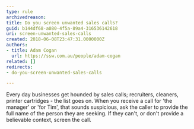 ```yaml
---
type: rule
archivedreason: 
title: Do you screen unwanted sales calls?
guid: b144df68-a080-4f5a-89a4-316536142618
uri: screen-unwanted-sales-calls
created: 2018-06-08T23:47:31.0000000Z
authors:
- title: Adam Cogan
  url: https://ssw.com.au/people/adam-cogan
related: []
redirects:
- do-you-screen-unwanted-sales-calls

---
```


Every day businesses get hounded by sales calls; recruiters, cleaners, printer cartridges - the list goes on. When you receive a call for 'the manager' or 'for Tim', that sounds suspicious, ask the caller to provide the full name of the person they are seeking. If they can't, or don't provide a believable context, screen the call.

<!--endintro-->
